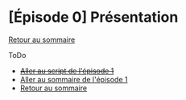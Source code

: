 # [Épisode 0] Présentation

[Retour au sommaire](https://github.com/SailsToDoAppTutorial/Francais/blob/master/Ep0#Épisode-0-présentation)

ToDo

* ~~[Aller au script de l'épisode 1](https://github.com/SailsToDoAppTutorial/Francais/blob/master/Ep1/SCRIPT.md#Épisode-1-installations-et-création-du-projet-sails)~~
* [Aller au sommaire de l'épisode 1](https://github.com/SailsToDoAppTutorial/Francais/blob/master/Ep1#Épisode-1-installations-et-création-du-projet-sails)
* [Retour au sommaire](https://github.com/SailsToDoAppTutorial/Francais/blob/master/Ep0#Épisode-0-présentation)